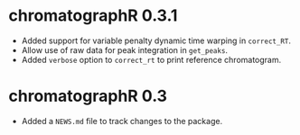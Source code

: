 # chromatographR 0.3.1

* Added support for variable penalty dynamic time warping in `correct_RT`.
* Allow use of raw data for peak integration in `get_peaks`.
* Added `verbose` option to `correct_rt` to print reference chromatogram.

# chromatographR 0.3

* Added a `NEWS.md` file to track changes to the package.
